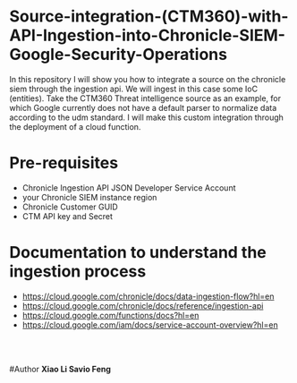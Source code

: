 # Source-integration-(CTM360)-with-API-Ingestion-into-Chronicle-SIEM-Google-Security-Operations
In this repository I will show you how to integrate a source on the chronicle siem through the ingestion api. We will ingest in this case some IoC (entities). Take the CTM360 Threat intelligence source as an example, for which Google currently does not have a default parser to normalize data according to the udm standard. I will make this custom integration through the deployment of a cloud function.

# Pre-requisites
 - Chronicle Ingestion API JSON Developer Service Account
 - your Chronicle SIEM instance region
 - Chronicle Customer GUID
 - CTM API key and Secret

# Documentation to understand the ingestion process
 - https://cloud.google.com/chronicle/docs/data-ingestion-flow?hl=en
 - https://cloud.google.com/chronicle/docs/reference/ingestion-api
 - https://cloud.google.com/functions/docs?hl=en
 - https://cloud.google.com/iam/docs/service-account-overview?hl=en

   
<br><br>

#Author
<b>Xiao Li Savio Feng</b>
